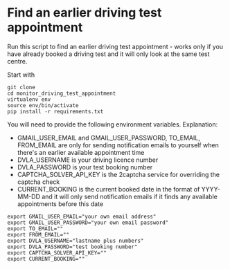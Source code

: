 # Find an earlier driving test appointment

Run this script to find an earlier driving test appointment - works only if you have already booked a driving test and it will only look at the same test centre. 

Start with 
```
git clone
cd monitor_driving_test_appointment
virtualenv env 
source env/bin/activate
pip install -r requirements.txt 
```

You will need to provide the following environment variables. 
Explanation: 
- GMAIL_USER_EMAIL and GMAIL_USER_PASSWORD, TO_EMAIL, FROM_EMAIL are only for sending notification emails to yourself when there's an earlier available appointment time
- DVLA_USERNAME is your driving licence number 
- DVLA_PASSWORD is your test booking number 
- CAPTCHA_SOLVER_API_KEY is the 2captcha service for overriding the captcha check 
- CURRENT_BOOKING is the current booked date in the format of YYYY-MM-DD and it will only send notification emails if it finds any available appointments before this date
```
export GMAIL_USER_EMAIL="your own email address"
export GMAIL_USER_PASSWORD="your own email password"
export TO_EMAIL=""
export FROM_EMAIL=""
export DVLA_USERNAME="lastname plus numbers"
export DVLA_PASSWORD="test booking number"
export CAPTCHA_SOLVER_API_KEY=""
export CURRENT_BOOKING=""

